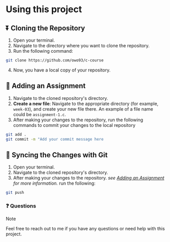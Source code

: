 # Using this project

## ⏬ Cloning the Repository

1. Open your terminal.
2. Navigate to the directory where you want to clone the repository.
3. Run the following command:

```bash
git clone https://github.com/owo93/c-course
```

4. Now, you have a local copy of your repository.

## 📃 Adding an Assignment

1. Navigate to the cloned repository's directory.
2. **Create a new file**: Navigate to the appropriate directory (for example, `week-03`), and create your new file there. An example of a file name could be `assignment-1.c`.
3. After making your changes to the repository, run the following commands to commit your changes to the local repository

```bash
git add .
git commit -m "Add your commit message here
```

## 🔄 Syncing the Changes with Git

1. Open your terminal.
2. Navigate to the cloned repository's directory.
3. After making your changes to the repository. *see [Adding an Assignment](#-adding-an-assignment) for more information.* run the following:

```bash
git push
```

### ❓ Questions

> [!NOTE]
> Feel free to reach out to me if you have any questions or need help with this project.
